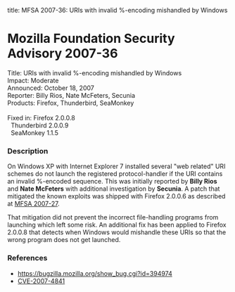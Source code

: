 title: MFSA 2007-36: URIs with invalid %-encoding mishandled by Windows

<h1>Mozilla Foundation Security Advisory 2007-36</h1>

<p>
<span class="label">Title:</span>      URIs with invalid %-encoding mishandled by Windows<br/>
<span class="label">Impact:</span>     Moderate<br/>
<span class="label">Announced:</span>  October 18, 2007<br/>
<span class="label">Reporter:</span>   Billy Rios, Nate McFeters, Secunia<br/>
<span class="label">Products:</span>   Firefox, Thunderbird, SeaMonkey<br/>
<br/>
<span class="label">Fixed in:</span>   Firefox 2.0.0.8<br/>
<span class="label">&#160;</span>      Thunderbird 2.0.0.9<br/>
<span class="label">&#160;</span>      SeaMonkey 1.1.5<br/>
</p>


<h3>Description</h3>

<p>On Windows XP with Internet Explorer 7 installed several "web related"
URI schemes do not launch the registered protocol-handler if the URI contains
an invalid %-encoded sequence. This was initially reported by
<strong>Billy Rios</strong> and <strong>Nate McFeters</strong>
with additional investigation by <strong>Secunia</strong>. A patch
that mitigated the known exploits was shipped with Firefox 2.0.0.6
as described at <a href="mfsa2007-27">MFSA 2007-27</a>.</p>

<p>That mitigation did not prevent the incorrect file-handling programs
from launching which left some risk. An additional fix has been
applied to Firefox 2.0.0.8 that detects when Windows would mishandle
these URIs so that the wrong program does not get launched.</p>

<h3>References</h3>

<ul>
  <li><a href="https://bugzilla.mozilla.org/show_bug.cgi?id=394974">
       https://bugzilla.mozilla.org/show_bug.cgi?id=394974</a></li>

  <li><a class="ex-ref" href="http://cve.mitre.org/cgi-bin/cvename.cgi?name=CVE-2007-4841">
       CVE-2007-4841</a></li>

</ul>



